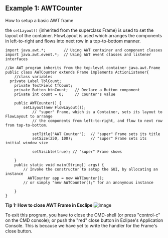
## Example 1: AWTCounter

How to setup a basic AWT frame

the `setLayout()` (inherited from the superclass Frame) is used to set the layout of the container. FlowLayout is used which arranges the components in left-to-right and flows into next row in a top-to-bottom manner.

```
import java.awt.*;        // Using AWT container and component classes
import java.awt.event.*;  // Using AWT event classes and listener interfaces

//An AWT program inherits from the top-level container java.awt.Frame
public class AWTCounter extends Frame implements ActionListener{
	//class variables
  private Label lblCount;
	private TextField tfCount;
	private Button btnCount;   // Declare a Button component
	private int count = 0;     // Counter's value
	
	public AWTCounter() {
		setLayout(new FlowLayout());
        	// "super" Frame, which is a Container, sets its layout to FlowLayout to arrange
        	// the components from left-to-right, and flow to next row from top-to-bottom.
	
	    	setTitle("AWT Counter");  // "super" Frame sets its title
	    	setSize(250, 100);        // "super" Frame sets its initial window size
	 
	    	setVisible(true); // "super" Frame shows
	   	     
	}
	public static void main(String[] args) {
		// Invoke the constructor to setup the GUI, by allocating an instance
	      AWTCounter app = new AWTCounter();
	    // or simply "new AWTCounter();" for an anonymous instance

	}
}

```

**Tip 1: How to close AWT Frame in Esclipe**
![image](https://user-images.githubusercontent.com/47073386/58379588-1c8a4d00-7fd8-11e9-8414-53e41424859f.png)

To exit this program, you have to close the CMD-shell (or press "control-c" on the CMD console); or push the "red" close button in Eclipse's Application Console. This is because we have yet to write the handler for the Frame's close button. 
